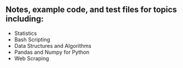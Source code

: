 ## Notes, example code, and test files for topics including:
- Statistics
- Bash Scripting
- Data Structures and Algorithms
- Pandas and Numpy for Python
- Web Scraping
